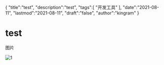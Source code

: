 {
  "title":"test",
  "description":"test",
  "tags":[
    "开发工具"
  ],
  "date":"2021-08-11",
  "lastmod":"2021-08-11",
  "draft":"false",
  "author":"kingram"
}



# test



图片



![1](/static/1.jpg)



